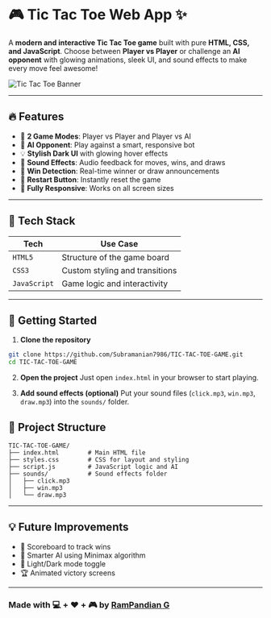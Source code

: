 
# 🎮 Tic Tac Toe Web App ✨

A **modern and interactive Tic Tac Toe game** built with pure **HTML, CSS, and JavaScript**. Choose between **Player vs Player** or challenge an **AI opponent** with glowing animations, sleek UI, and sound effects to make every move feel awesome!

![Tic Tac Toe Banner](https://img.shields.io/badge/Tic_Tac_Toe-Web_App-orange?style=for-the-badge)

---

## 🔥 Features

- 🎲 **2 Game Modes**: Player vs Player and Player vs AI
- 🧠 **AI Opponent**: Play against a smart, responsive bot
- 💡 **Stylish Dark UI** with glowing hover effects
- 🎵 **Sound Effects**: Audio feedback for moves, wins, and draws
- 🎯 **Win Detection**: Real-time winner or draw announcements
- 🔁 **Restart Button**: Instantly reset the game
- 📱 **Fully Responsive**: Works on all screen sizes

---

## 🧪 Tech Stack

| Tech         | Use Case                       |
|--------------|--------------------------------|
| `HTML5`      | Structure of the game board    |
| `CSS3`       | Custom styling and transitions |
| `JavaScript` | Game logic and interactivity   |

---

## 🚀 Getting Started

1. **Clone the repository**
```bash
git clone https://github.com/Subramanian7986/TIC-TAC-TOE-GAME.git
cd TIC-TAC-TOE-GAME
```

2. **Open the project**
Just open `index.html` in your browser to start playing.

3. **Add sound effects (optional)**
Put your sound files (`click.mp3`, `win.mp3`, `draw.mp3`) into the `sounds/` folder.

## 📁 Project Structure

```
TIC-TAC-TOE-GAME/
├── index.html        # Main HTML file
├── styles.css        # CSS for layout and styling
├── script.js         # JavaScript logic and AI
├── sounds/           # Sound effects folder
│   ├── click.mp3
│   ├── win.mp3
│   └── draw.mp3
```

---

## 💡 Future Improvements

- 🔐 Scoreboard to track wins
- 🤖 Smarter AI using Minimax algorithm
- 🎨 Light/Dark mode toggle
- 🏆 Animated victory screens

---

### Made with 💻 + ❤️ + 🎮 by [RamPandian G](https://github.com/RP001-eng)
